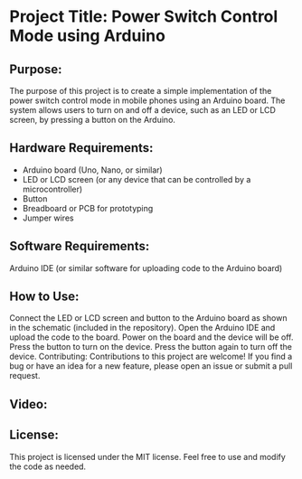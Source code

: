 # Project Title: Power Switch Control Mode using Arduino

## Purpose: 

The purpose of this project is to create a simple implementation of the power switch control mode in mobile phones using an Arduino board. The system allows users to turn on and off a device, such as an LED or LCD screen, by pressing a button on the Arduino.

## Hardware Requirements:

- Arduino board (Uno, Nano, or similar)
- LED or LCD screen (or any device that can be controlled by a microcontroller)
- Button
- Breadboard or PCB for prototyping
- Jumper wires

## Software Requirements:

Arduino IDE (or similar software for uploading code to the Arduino board)

## How to Use:

Connect the LED or LCD screen and button to the Arduino board as shown in the schematic (included in the repository).
Open the Arduino IDE and upload the code to the board.
Power on the board and the device will be off.
Press the button to turn on the device. Press the button again to turn off the device.
Contributing:
Contributions to this project are welcome! If you find a bug or have an idea for a new feature, please open an issue or submit a pull request.

## Video:


## License:

This project is licensed under the MIT license. Feel free to use and modify the code as needed.
